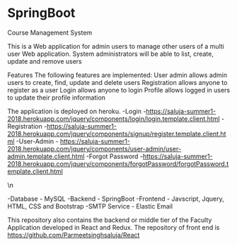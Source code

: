 # SpringBoot
Course Management System

This is a Web application for admin users to manage other users of a multi user Web application. System administrators will be able to list, create, update and remove users

Features
The following features are implemented:
User admin allows admin users to create, find, update and delete users
Registration allows anyone to register as a user
Login allows anyone to login
Profile allows logged in users to update their profile information

The application is deployed on heroku.
-Login -https://saluja-summer1-2018.herokuapp.com/jquery/components/login/login.template.client.html
-Registration -https://saluja-summer1-2018.herokuapp.com/jquery/components/signup/register.template.client.html
-User-Admin - https://saluja-summer1-2018.herokuapp.com/jquery/components/user-admin/user-admin.template.client.html
-Forgot Password -https://saluja-summer1-2018.herokuapp.com/jquery/components/forgotPassword/forgotPassword.template.client.html

\n

-Database - MySQL
-Backend -  SpringBoot
-Frontend - Javscript, Jquery, HTML, CSS and Bootstrap
-SMTP Service - Elastic Email


This repository also contains the backend or middle tier of the Faculty Application developed in React and Redux.
The repository of front end is https://github.com/Parmeetsinghsaluja/React
